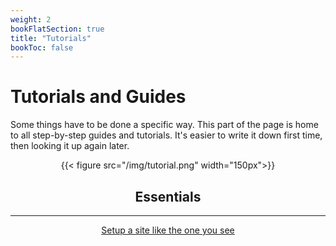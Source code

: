 ```yaml
---
weight: 2
bookFlatSection: true
title: "Tutorials"
bookToc: false
---
```


# Tutorials and Guides

Some things have to be done a specific way. This part of the page is home to all step-by-step guides and tutorials. It's easier to write it down first time, then looking it up again later.

<div align="center">

{{< figure src="/img/tutorial.png" width="150px">}}

## Essentials

---

[Setup a site like the one you see](/docs/tutorials/setup_blog.md)

</div>
